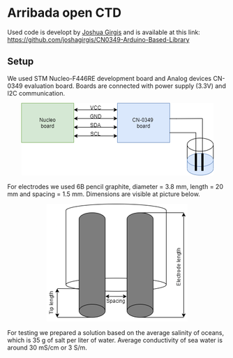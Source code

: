 # Arribada open CTD

Used code is developt by [Joshua Girgis](https://github.com/joshagirgis) and is available at this link: https://github.com/joshagirgis/CN0349-Arduino-Based-Library

## Setup

We used STM Nucleo-F446RE development board and Analog devices CN-0349 evaluation board. Boards are connected with power supply (3.3V) and I2C communication.

<p align="center">
<img src="https://github.com/sakalaka8/arribada-openctd/blob/development/images/first_setup.png" >
</p>

For electrodes we used 6B pencil graphite, diameter = 3.8 mm, length = 20 mm and spacing = 1.5 mm. Dimensions are visible at picture below. 

<p align="center">
  <img src="https://github.com/sakalaka8/arribada-openctd/blob/development/images/electrodes_dimensions.png" >
</p>
For testing we prepared a solution based on the average salinity of oceans, which is 35 g of salt per liter of water. Average conductivity of sea water is around 30 mS/cm or 3 S/m.
